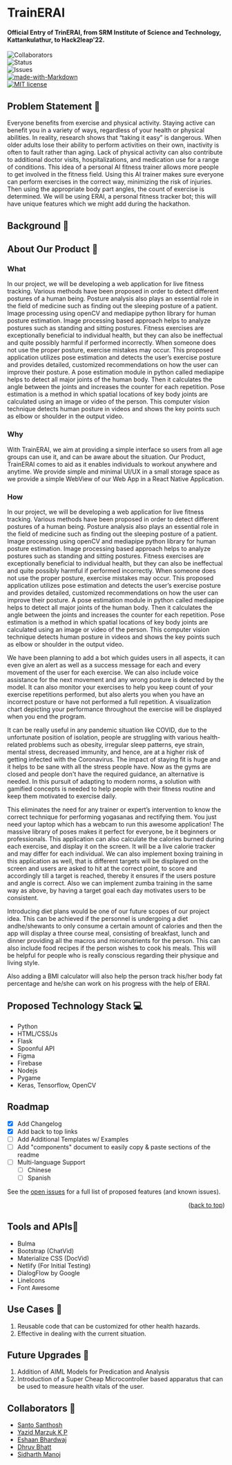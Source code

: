 # TrainERAI

#### Official Entry of TrinERAI, from SRM Institute of Science and Technology, Kattankulathur, to Hack2leap'22.

![Collaborators](https://img.shields.io/badge/collaborators-5-red)<br>
![Status](https://img.shields.io/badge/status-completed-yellow)<br>
![Issues](https://img.shields.io/badge/issues-0-blue)<br>
[![made-with-Markdown](https://img.shields.io/badge/Made%20with-Markdown-1f425f.svg)](http://commonmark.org)<br>
[![MIT license](https://img.shields.io/badge/License-MIT-blue.svg)](https://lbesson.mit-license.org/)<br>

## Problem Statement 🚧

Everyone benefits from exercise and physical activity. Staying active can benefit you in a variety of ways, regardless of your health or physical abilities. In reality, research shows that “taking it easy” is dangerous. When older adults lose their ability to perform activities on their own, inactivity is often to fault rather than aging. Lack of physical activity can also contribute to additional doctor visits, hospitalizations, and medication use for a range of conditions. This idea of a personal AI fitness trainer allows more people to get involved in the fitness field. Using this AI trainer makes sure everyone can perform exercises in the correct way, minimizing the risk of injuries. Then using the appropriate body part angles, the count of exercise is determined. We will be using ERAI, a personal fitness tracker bot; this will have unique features which we might add during the hackathon.

## Background 📖

 
## About Our Product 🔧

### What
In our project, we will be developing a web application for live fitness tracking. Various methods have been proposed in order to detect different postures of a human being. Posture analysis also plays an essential role in the field of medicine such as finding out the sleeping posture of a patient. Image processing using openCV and mediapipe python library for human posture estimation. Image processing based approach helps to analyze postures such as standing and sitting postures. Fitness exercises are exceptionally beneficial to individual health, but they can also be ineffectual and quite possibly harmful if performed incorrectly. When someone does not use the proper posture, exercise mistakes may occur. This proposed application utilizes pose estimation and detects the user’s exercise posture and provides detailed, customized recommendations on how the user can improve their posture. A pose estimation module in python called mediapipe helps to detect all major joints of the human body. Then it calculates the angle between the joints and increases the counter for each repetition. Pose estimation is a method in which spatial locations of key body joints are calculated using an image or video of the person. This computer vision technique detects human posture in videos and shows the key points such as elbow or shoulder in the output video.

### Why

 With TrainERAI, we aim at providing a simple interface so users from all age groups can use it, and can be aware about the situation. Our Product, TrainERAI comes to aid as it enables individuals to workout anywhere and anytime. We provide simple and minimal UI/UX in a small storage space as we provide a simple WebView of our Web App in a React Native Application.

### How
In our project, we will be developing a web application for live fitness tracking. Various methods have been proposed in order to detect different postures of a human being. Posture analysis also plays an essential role in the field of medicine such as finding out the sleeping posture of a patient. Image processing using openCV and mediapipe python library for human posture estimation. Image processing based approach helps to analyze postures such as standing and sitting postures. Fitness exercises are exceptionally beneficial to individual health, but they can also be ineffectual and quite possibly harmful if performed incorrectly. When someone does not use the proper posture, exercise mistakes may occur. This proposed application utilizes pose estimation and detects the user’s exercise posture and provides detailed, customized recommendations on how the user can improve their posture. A pose estimation module in python called mediapipe helps to detect all major joints of the human body. Then it calculates the angle between the joints and increases the counter for each repetition. Pose estimation is a method in which spatial locations of key body joints are calculated using an image or video of the person. This computer vision technique detects human posture in videos and shows the key points such as elbow or shoulder in the output video.

We have been planning to add a bot which guides users in all aspects, it can even give an alert as well as a success message for each and every movement of the user for each exercise. We can also include voice assistance for the next movement and any wrong posture is detected by the model. It can also monitor your exercises to help you keep count of your exercise repetitions performed, but also alerts you when you have an incorrect posture or have not performed a full repetition. A visualization chart depicting your performance throughout the exercise will be displayed when you end the program. 

It can be really useful in any pandemic situation like COVID, due to the unfortunate position of isolation, people are struggling with various health-related problems such as obesity, irregular sleep patterns, eye strain, mental stress, decreased immunity, and hence, are at a higher risk of getting infected with the Coronavirus. The impact of staying fit is huge and it helps to be sane with all the stress people have. Now as the gyms are closed and people don't have the required guidance, an alternative is needed. In this pursuit of adapting to modern norms, a solution with gamified concepts is needed to help people with their fitness routine and keep them motivated to exercise daily.

This eliminates the need for any trainer or expert’s intervention to know the correct technique for performing yogasanas and rectifying them. You just need your laptop which has a webcam to run this awesome application! The massive library of poses makes it perfect for everyone, be it beginners or professionals. This application can also calculate the calories burned during each exercise, and display it on the screen. It will be a live calorie tracker and may differ for each individual. We can also implement boxing training in this application as well, that is different targets will be displayed on the screen and users are asked to hit at the correct point, to score and accordingly till a target is reached, thereby it ensures if the users posture and angle is correct. Also we can implement zumba training in the same way as above, by having a target goal each day motivates users to be consistent. 

Introducing diet plans would be one of our future scopes of our project idea. This can be achieved if the personnel is undergoing a diet andhe/shewants to only consume a certain amount of calories and then the app will display a three course meal, consisting of breakfast, lunch and dinner providing all the macros and micronutrients for the person. This can also include food recipes if the person wishes to cook his meals. This will be helpful for people who is really conscious regarding their physique and living style.

Also adding a BMI calculator will also help the person track his/her body fat percentage and he/she can work on his progress with the help of ERAI.


## Proposed Technology Stack 💻

- Python
- HTML/CSS/Js
- Flask
- Spoonful API
- Figma
- Firebase
- Nodejs
- Pygame
- Keras, Tensorflow, OpenCV

## Roadmap

- [x] Add Changelog
- [x] Add back to top links
- [ ] Add Additional Templates w/ Examples
- [ ] Add "components" document to easily copy & paste sections of the readme
- [ ] Multi-language Support
    - [ ] Chinese
    - [ ] Spanish

See the [open issues](https://github.com/othneildrew/Best-README-Template/issues) for a full list of proposed features (and known issues).

<p align="right">(<a href="#readme-top">back to top</a>)</p>

## Tools and APIs🎯

- Bulma
- Bootstrap (ChatVid)
- Materialize CSS (DocVid)
- Netlify (For Initial Testing)
- DialogFlow by Google
- LineIcons
- Font Awesome

## Use Cases 🤝

1. Reusable code that can be customized for other health hazards.
2. Effective in dealing with the current situation.

## Future Upgrades 👀

1. Addition of AIML Models for Predication and Analysis
2. Introduction of a Super Cheap Microcontroller based apparatus that can be used to measure health vitals of the user.

## Collaborators 🤖

- [Santo Santhosh](https://github.com/santomat-5111)
- [Yazid Marzuk K P](https://github.com/yazidmarzuk)
- [Eshaan Bhardwaj](https://github.com/Eshaan-B)
- [Dhruv Bhatt](https://github.com/dhruvbhatt702)
- [Sidharth Manoj](https://github.com/Sidharth092)
